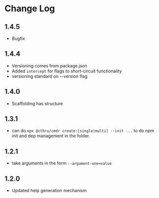 # Change Log

## 1.4.5
 - Bugfix
 
## 1.4.4
 - Versioning comes from package.json
 - Added `intercept` for flags to short-circuit functionality
 - versioning standard on --version flag

## 1.4.0
 - Scaffolding has structure

## 1.3.1
 - can do `npx @cthru/cmdr create:[single|multi] --init ...` to do npm init and
   dep management in the folder.

## 1.2.1
 - take arguments in the form `--argument-one=value`

## 1.2.0
 - Updated help generation mechanism

